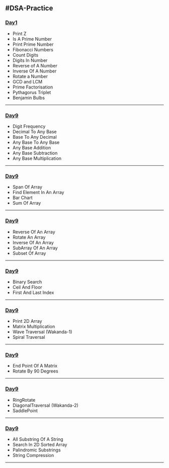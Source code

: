 ## #DSA-Practice


### [Day1](https://github.com/bhavesh1129/DSA-Practice/tree/main/Day1)
  - Print Z
  - Is A Prime Number
  - Print Prime Number
  - Fibonacci Numbers
  - Count Digits
  - Digits In Number
  - Reverse of A Number
  - Inverse Of A Number
  - Rotate a Number
  - GCD and LCM
  - Prime Factorisation
  - Pythagorus Triplet
  - Benjamin Bulbs

- - - -

### [Day9](https://github.com/bhavesh1129/DSA-Practice/tree/main/Day9)
  - Digit Frequency
  - Decimal To Any Base
  - Base To Any Decimal
  - Any Base To Any Base
  - Any Base Addition
  - Any Base Subtraction
  - Any Base Multiplication

- - - -


### [Day9](https://github.com/bhavesh1129/DSA-Practice/tree/main/Day9)
  - Span Of Array 
  - Find Element In An Array 
  - Bar Chart
  - Sum Of Array

- - - -

### [Day9](https://github.com/bhavesh1129/DSA-Practice/tree/main/Day9)
  - Reverse Of An Array
  - Rotate An Array
  - Inverse Of An Array
  - SubArray Of An Array
  - Subset Of Array

- - - -

### [Day9](https://github.com/bhavesh1129/DSA-Practice/tree/main/Day9)
  - Binary Search
  - Ceil And Floor
  - First And Last Index

- - - -


### [Day9](https://github.com/bhavesh1129/DSA-Practice/tree/main/Day9)
  - Print 2D Array
  - Matrix Multiplication
  - Wave Traversal (Wakanda-1)
  - Spiral Traversal

- - - -


### [Day9](https://github.com/bhavesh1129/DSA-Practice/tree/main/Day9)
  - End Point Of A Matrix
  - Rotate By 90 Degrees

- - - -

### [Day9](https://github.com/bhavesh1129/DSA-Practice/tree/main/Day9)
  - RingRotate
  - DiagonalTraversal (Wakanda-2)
  - SaddlePoint

- - - -

### [Day9](https://github.com/bhavesh1129/DSA-Practice/tree/main/Day9)
  - All Substring Of A String
  - Search In 2D Sorted Array
  - Palindromic Substrings
  - String Compression

- - - -




